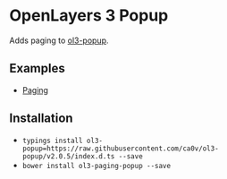 # OpenLayers 3 Popup
Adds paging to [ol3-popup](https://github.com/walkermatt/ol3-popup).

## Examples

* [Paging](https://rawgit.com/ca0v/ol3-popup/v2.0.5/rawgit.html)

## Installation

* `typings install ol3-popup=https://raw.githubusercontent.com/ca0v/ol3-popup/v2.0.5/index.d.ts --save`
* `bower install ol3-paging-popup --save`
